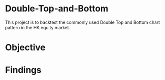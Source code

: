 # Double-Top-and-Bottom
This project is to backtest the commonly used Double Top and Bottom chart pattern in the HK equity market.

# Objective

# Findings
